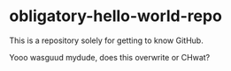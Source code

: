 # obligatory-hello-world-repo
This is a repository solely for getting to know GitHub.





Yooo wasguud mydude, does this  overwrite or CHwat?
